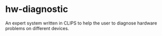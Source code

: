 # hw-diagnostic
An expert system written in CLIPS to help the user to diagnose hardware problems on different devices.
